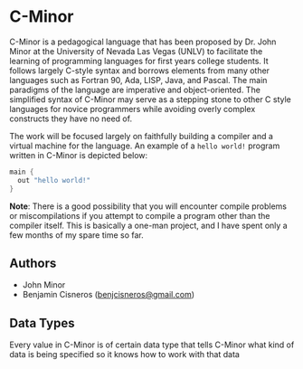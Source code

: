 # C-Minor

C-Minor is a pedagogical language that has been proposed by Dr. John Minor at the University of Nevada Las Vegas (UNLV) to facilitate the learning of programming languages for first years college students. It follows largely C-style syntax and borrows elements from many other languages such as Fortran 90, Ada, LISP, Java, and Pascal. The main paradigms of the language are imperative and object-oriented. The simplified syntax of C-Minor may serve as a stepping stone to other C style languages for novice programmers while avoiding overly complex constructs they have no need of.

The work will be focused largely on faithfully building a compiler and a virtual machine for the language. An example of a `hello world!` program written in C-Minor is depicted below:

```c++
main {
  out "hello world!"
}
```

<b>Note</b>: There is a good possibility that you will encounter compile problems or miscompilations if you attempt to compile a program other than the compiler itself. This is basically a one-man project, and I have spent only a few months of my spare time so far.

## Authors

* John Minor
* Benjamin Cisneros (<benjcisneros@gmail.com>)

## Data Types

Every value in C-Minor is of certain data type that tells C-Minor what kind of data is being specified so it knows how to work with that data
